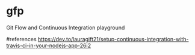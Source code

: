 # gfp
Git Flow and Continuous Integration playground

#references
https://dev.to/lauragift21/setup-continuous-integration-with-travis-ci-in-your-nodejs-app-26i2